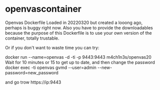 # openvascontainer
Openvas Dockerfile
Loaded in 20220320 but created a looong ago, perhaps is buggy right now.
Also you have to provide the downloadables because the purpose of this Dockerfile is to use your own version of the container, totally trustable.

Or if you don't want to waste time you can try:

docker run --name=openvas -d -ti -p 9443:9443 m4ch1n3s/openvas20
Wait for 10 minutes or 15 to get up to date, and then change the password
docker exec -ti openvas gvmd --user=admin --new-password=new_password

and go trow https://ip:9443
